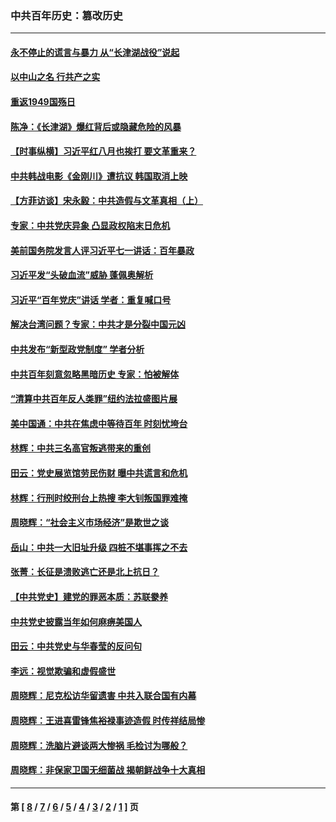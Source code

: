### 中共百年历史：篡改历史
---
#### [永不停止的谎言与暴力 从“长津湖战役”说起](../../pages/nf1176115/n13494094.md?05260430) 
#### [以中山之名 行共产之实](../../pages/nf1176115/n13346437.md?05260430) 
#### [重返1949国殇日](../../pages/nf1176115/n13346372.md?05260430) 
#### [陈净：《长津湖》爆红背后或隐藏危险的风暴](../../pages/nf1176115/n13314364.md?05260430) 
#### [【时事纵横】习近平红八月也挨打 要文革重来？](../../pages/nf1176115/n13231393.md?05260430) 
#### [中共韩战电影《金刚川》遭抗议 韩国取消上映](../../pages/nf1176115/n13219114.md?05260430) 
#### [【方菲访谈】宋永毅：中共造假与文革真相（上）](../../pages/nf1176115/n13200760.md?05260430) 
#### [专家：中共党庆异象 凸显政权陷末日危机](../../pages/nf1176115/n13067084.md?05260430) 
#### [美前国务院发言人评习近平七一讲话：百年暴政](../../pages/nf1176115/n13066986.md?05260430) 
#### [习近平发“头破血流”威胁 蓬佩奥解析](../../pages/nf1176115/n13063604.md?05260430) 
#### [习近平“百年党庆”讲话 学者：重复喊口号](../../pages/nf1176115/n13061411.md?05260430) 
#### [解决台湾问题？专家：中共才是分裂中国元凶](../../pages/nf1176115/n13060811.md?05260430) 
#### [中共发布“新型政党制度” 学者分析](../../pages/nf1176115/n13056354.md?05260430) 
#### [中共百年刻意忽略黑暗历史 专家：怕被解体](../../pages/nf1176115/n13056056.md?05260430) 
#### [“清算中共百年反人类罪”纽约法拉盛图片展](../../pages/nf1176115/n13052220.md?05260430) 
#### [美中国通：中共在焦虑中等待百年 时刻忧垮台](../../pages/nf1176115/n13048820.md?05260430) 
#### [林辉：中共三名高官叛逃带来的重创](../../pages/nf1176115/n13035206.md?05260430) 
#### [田云：党史展览馆劳民伤财 曝中共谎言和危机](../../pages/nf1176115/n13033900.md?05260430) 
#### [林辉：行刑时绞刑台上热搜 李大钊叛国罪难掩](../../pages/nf1176115/n13031965.md?05260430) 
#### [周晓辉：“社会主义市场经济”是欺世之谈](../../pages/nf1176115/n13024090.md?05260430) 
#### [岳山：中共一大旧址升级 四桩不堪事挥之不去](../../pages/nf1176115/n13021697.md?05260430) 
#### [张菁：长征是溃败逃亡还是北上抗日？](../../pages/nf1176115/n13020585.md?05260430) 
#### [【中共党史】建党的罪恶本质：苏联豢养](../../pages/nf1176115/n13011888.md?05260430) 
#### [中共党史披露当年如何麻痹美国人](../../pages/nf1176115/n12966400.md?05260430) 
#### [田云：中共党史与华春莹的反问句](../../pages/nf1176115/n12765178.md?05260430) 
#### [李远：视觉欺骗和虚假盛世](../../pages/nf1176115/n12993376.md?05260430) 
#### [周晓辉：尼克松访华留遗害 中共入联合国有内幕](../../pages/nf1176115/n12991422.md?05260430) 
#### [周晓辉：王进喜雷锋焦裕禄事迹造假 时传祥结局惨](../../pages/nf1176115/n12985497.md?05260430) 
#### [周晓辉：洗脑片避谈两大惨祸 毛检讨为哪般？](../../pages/nf1176115/n12971285.md?05260430) 
#### [周晓辉：非保家卫国无细菌战 揭朝鲜战争十大真相](../../pages/nf1176115/n12954161.md?05260430) 

---
#### 第 [ [8](./8.md?05260430) / [7](./7.md?05260430) / [6](./6.md?05260430) / [5](./5.md?05260430) / [4](./4.md?05260430) / [3](./3.md?05260430) / [2](./2.md?05260430) / [1](./1.md?05260430) ] 页

